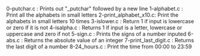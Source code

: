 0-putchar.c : Prints out "_putchar" followed by a new line
1-alphabet.c : Print all the alphabets in small letters
2-print_alphabet_x10.c: Print the alphabets in small letters 10 times
3-islower.c : Return 1 if input is lowercase or zero if it is not
4-isalpha.c : Returns 1 if input is a letter, lowercase or uppercase and zero if not
5-sign.c : Prints the signs of a number inputed
6-abs.c : Returns the absolute value of an integer
7-print_last_digit.c : Returns the last digit of a number
8-24_hours.c : Print the time from 00:00 to 23:59

